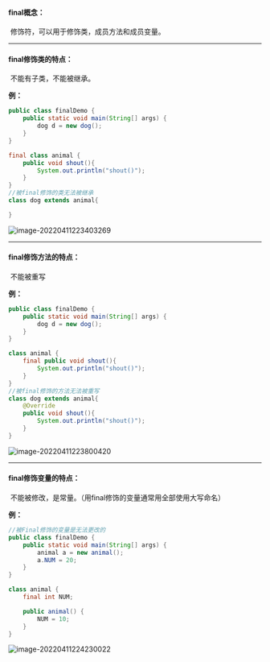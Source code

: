 #### final概念：

​		修饰符，可以用于修饰类，成员方法和成员变量。

------

#### final修饰类的特点：

​		不能有子类，不能被继承。

**例：**

```java
public class finalDemo {
    public static void main(String[] args) {
		dog d = new dog();
    }
}

final class animal {
    public void shout(){
        System.out.println("shout()");
    }
}
//被final修饰的类无法被继承
class dog extends animal{

}
```

![image-20220411223403269](C:\Users\阿灯\AppData\Roaming\Typora\typora-user-images\image-20220411223403269.png)



------

#### final修饰方法的特点：

​		不能被重写

**例：**

```java
public class finalDemo {
    public static void main(String[] args) {
        dog d = new dog();
    }
}

class animal {
    final public void shout(){
        System.out.println("shout()");
    }
}
//被final修饰的方法无法被重写
class dog extends animal{
    @Override
    public void shout(){
        System.out.println("shout()");
    }
}
```

![image-20220411223800420](C:\Users\阿灯\AppData\Roaming\Typora\typora-user-images\image-20220411223800420.png)

------

#### final修饰变量的特点：

​		不能被修改，是常量。（用final修饰的变量通常用全部使用大写命名）

**例：**

```java
//被Final修饰的变量是无法更改的
public class finalDemo {
    public static void main(String[] args) {
        animal a = new animal();
        a.NUM = 20;
    }
}

class animal {
    final int NUM;

    public animal() {
        NUM = 10;
    }
}
```

![image-20220411224230022](C:\Users\阿灯\AppData\Roaming\Typora\typora-user-images\image-20220411224230022.png)